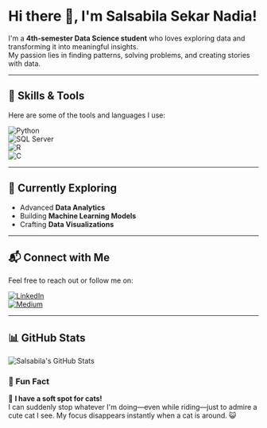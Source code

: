 # Hi there 👋, I'm Salsabila Sekar Nadia!

I'm a **4th-semester Data Science student** who loves exploring data and transforming it into meaningful insights.  
My passion lies in finding patterns, solving problems, and creating stories with data.

---

## 🚀 Skills & Tools
Here are some of the tools and languages I use:

![Python](https://img.shields.io/badge/-Python-3776AB?logo=python&logoColor=white&style=flat-square)  
![SQL Server](https://img.shields.io/badge/-SQL%20Server-CC2927?logo=microsoft-sql-server&logoColor=white&style=flat-square)  
![R](https://img.shields.io/badge/-R-276DC3?logo=r&logoColor=white&style=flat-square)  
![C](https://img.shields.io/badge/-C-A8B9CC?logo=c&logoColor=white&style=flat-square)

---

## 🌱 Currently Exploring
- Advanced **Data Analytics**
- Building **Machine Learning Models**
- Crafting **Data Visualizations**

---

## 📬 Connect with Me
Feel free to reach out or follow me on:

[![LinkedIn](https://img.shields.io/badge/LinkedIn-%230077B5.svg?logo=linkedin&logoColor=white)](https://www.linkedin.com/in/salsabila-sekar-nadia-33859a1b0/)  
[![Medium](https://img.shields.io/badge/Medium-%2312100E.svg?logo=medium&logoColor=white)](https://medium.com/@salsabila-nadia)

---

## 📊 GitHub Stats
![Salsabila's GitHub Stats](https://github-readme-stats.vercel.app/api?username=salsabilasn00&show_icons=true&theme=radical)

### 🎉 Fun Fact  
🐾 **I have a soft spot for cats!**  
I can suddenly stop whatever I'm doing—even while riding—just to admire a cute cat I see. My focus disappears instantly when a cat is around. 😺
